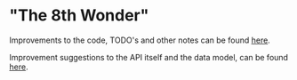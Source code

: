 # "The 8th Wonder"

Improvements to the code, TODO's and other notes can be found [here](TODO.MD).

Improvement suggestions to the API itself and the data model, can be found [here](Improvements.MD).